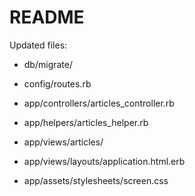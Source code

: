 # README

Updated files:

* db/migrate/

* config/routes.rb

* app/controllers/articles_controller.rb

* app/helpers/articles_helper.rb

* app/views/articles/

* app/views/layouts/application.html.erb

* app/assets/stylesheets/screen.css
